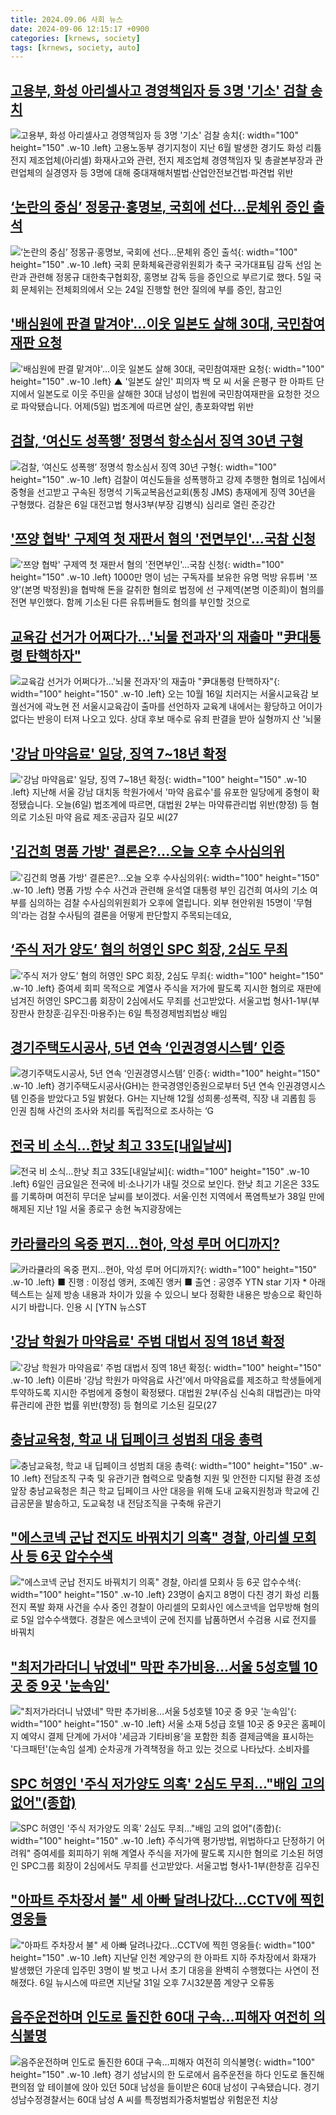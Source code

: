 ```yaml
---
title: 2024.09.06 사회 뉴스
date: 2024-09-06 12:15:17 +0900
categories: [krnews, society]
tags: [krnews, society, auto]
---
```

## [고용부, 화성 아리셀사고 경영책임자 등 3명 '기소' 검찰 송치](https://n.news.naver.com/mnews/article/008/0005086834)

![고용부, 화성 아리셀사고 경영책임자 등 3명 '기소' 검찰 송치](https://mimgnews.pstatic.net/image/origin/008/2024/09/06/5086834.jpg?type=nf220_150){: width="100" height="150" .w-10 .left}
고용노동부 경기지청이 지난 6월 발생한 경기도 화성 리튬전지 제조업체(아리셀) 화재사고와 관련, 전지 제조업체 경영책임자 및 총괄본부장과 관련업체의 실경영자 등 3명에 대해 중대재해처벌법·산업안전보건법·파견법 위반

## [‘논란의 중심’ 정몽규·홍명보, 국회에 선다…문체위 증인 출석](https://n.news.naver.com/mnews/article/014/0005237982)

![‘논란의 중심’ 정몽규·홍명보, 국회에 선다…문체위 증인 출석](https://mimgnews.pstatic.net/image/origin/014/2024/09/06/5237982.jpg?type=nf220_150){: width="100" height="150" .w-10 .left}
국회 문화체육관광위원회가 축구 국가대표팀 감독 선임 논란과 관련해 정몽규 대한축구협회장, 홍명보 감독 등을 증인으로 부르기로 했다. 5일 국회 문체위는 전체회의에서 오는 24일 진행할 현안 질의에 부를 증인, 참고인

## ['배심원에 판결 맡겨야'…이웃 일본도 살해 30대, 국민참여재판 요청](https://n.news.naver.com/mnews/article/055/0001187906)

!['배심원에 판결 맡겨야'…이웃 일본도 살해 30대, 국민참여재판 요청](https://mimgnews.pstatic.net/image/origin/055/2024/09/06/1187906.jpg?type=nf220_150){: width="100" height="150" .w-10 .left}
▲ '일본도 살인' 피의자 백 모 씨 서울 은평구 한 아파트 단지에서 일본도로 이웃 주민을 살해한 30대 남성이 법원에 국민참여재판을 요청한 것으로 파악됐습니다. 어제(5일) 법조계에 따르면 살인, 총포화약법 위반

## [검찰, ‘여신도 성폭행’ 정명석 항소심서 징역 30년 구형](https://n.news.naver.com/mnews/article/081/0003478290)

![검찰, ‘여신도 성폭행’ 정명석 항소심서 징역 30년 구형](https://mimgnews.pstatic.net/image/origin/081/2024/09/06/3478290.jpg?type=nf220_150){: width="100" height="150" .w-10 .left}
검찰이 여신도들을 성폭행하고 강제 추행한 혐의로 1심에서 중형을 선고받고 구속된 정명석 기독교복음선교회(통칭 JMS) 총재에게 징역 30년을 구형했다. 검찰은 6일 대전고법 형사3부(부장 김병식) 심리로 열린 준강간

## ['쯔양 협박' 구제역 첫 재판서 혐의 '전면부인'…국참 신청](https://n.news.naver.com/mnews/article/421/0007775145)

!['쯔양 협박' 구제역 첫 재판서 혐의 '전면부인'…국참 신청](https://mimgnews.pstatic.net/image/origin/421/2024/09/06/7775145.jpg?type=nf220_150){: width="100" height="150" .w-10 .left}
1000만 명이 넘는 구독자를 보유한 유명 먹방 유튜버 '쯔양'(본명 박정원)을 협박해 돈을 갈취한 혐의로 법정에 선 구제역(본명 이준희)이 혐의를 전면 부인했다. 함께 기소된 다른 유튜버들도 혐의를 부인할 것으로

## [교육감 선거가 어쩌다가…'뇌물 전과자'의 재출마 "尹대통령 탄핵하자"](https://n.news.naver.com/mnews/article/119/0002869994)

![교육감 선거가 어쩌다가…'뇌물 전과자'의 재출마 "尹대통령 탄핵하자"](https://mimgnews.pstatic.net/image/origin/119/2024/09/06/2869994.jpg?type=nf220_150){: width="100" height="150" .w-10 .left}
오는 10월 16일 치러지는 서울시교육감 보궐선거에 곽노현 전 서울시교육감이 출마를 선언하자 교육계 내에서는 황당하고 어이가 없다는 반응이 터져 나오고 있다. 상대 후보 매수로 유죄 판결을 받아 실형까지 산 '뇌물

## ['강남 마약음료' 일당, 징역 7~18년 확정](https://n.news.naver.com/mnews/article/057/0001840168)

!['강남 마약음료' 일당, 징역 7~18년 확정](https://mimgnews.pstatic.net/image/origin/057/2024/09/06/1840168.jpg?type=nf220_150){: width="100" height="150" .w-10 .left}
지난해 서울 강남 대치동 학원가에서 '마약 음료수'를 유포한 일당에게 중형이 확정됐습니다. 오늘(6일) 법조계에 따르면, 대법원 2부는 마약류관리법 위반(향정) 등 혐의로 기소된 마약 음료 제조·공급자 길모 씨(27

## ['김건희 명품 가방' 결론은?...오늘 오후 수사심의위](https://n.news.naver.com/mnews/article/052/0002083971)

!['김건희 명품 가방' 결론은?...오늘 오후 수사심의위](https://mimgnews.pstatic.net/image/origin/052/2024/09/06/2083971.jpg?type=nf220_150){: width="100" height="150" .w-10 .left}
명품 가방 수수 사건과 관련해 윤석열 대통령 부인 김건희 여사의 기소 여부를 심의하는 검찰 수사심의위원회가 오후에 열립니다. 외부 현안위원 15명이 '무혐의'라는 검찰 수사팀의 결론을 어떻게 판단할지 주목되는데요,

## [‘주식 저가 양도’ 혐의 허영인 SPC 회장, 2심도 무죄](https://n.news.naver.com/mnews/article/277/0005469111)

![‘주식 저가 양도’ 혐의 허영인 SPC 회장, 2심도 무죄](https://mimgnews.pstatic.net/image/origin/277/2024/09/06/5469111.jpg?type=nf220_150){: width="100" height="150" .w-10 .left}
증여세 회피 목적으로 계열사 주식을 저가에 팔도록 지시한 혐의로 재판에 넘겨진 허영인 SPC그룹 회장이 2심에서도 무죄를 선고받았다. 서울고법 형사1-1부(부장판사 한창훈·김우진·마용주)는 6일 특정경제범죄법상 배임

## [경기주택도시공사, 5년 연속 ‘인권경영시스템’ 인증](https://n.news.naver.com/mnews/article/081/0003477894)

![경기주택도시공사, 5년 연속 ‘인권경영시스템’ 인증](https://mimgnews.pstatic.net/image/origin/081/2024/09/05/3477894.jpg?type=nf220_150){: width="100" height="150" .w-10 .left}
경기주택도시공사(GH)는 한국경영인증원으로부터 5년 연속 인권경영시스템 인증을 받았다고 5일 밝혔다. GH는 지난해 12월 성희롱·성폭력, 직장 내 괴롭힘 등 인권 침해 사건의 조사와 처리를 독립적으로 조사하는 ‘G

## [전국 비 소식…한낮 최고 33도[내일날씨]](https://n.news.naver.com/mnews/article/018/0005829175)

![전국 비 소식…한낮 최고 33도[내일날씨]](https://mimgnews.pstatic.net/image/origin/018/2024/09/05/5829175.jpg?type=nf220_150){: width="100" height="150" .w-10 .left}
6일인 금요일은 전국에 비·소나기가 내릴 것으로 보인다. 한낮 최고 기온은 33도를 기록하며 여전히 무더운 날씨를 보이겠다. 서울·인천 지역에서 폭염특보가 38일 만에 해제된 지난 1일 서울 종로구 송현 녹지광장에는

## [카라큘라의 옥중 편지...현아, 악성 루머 어디까지?](https://n.news.naver.com/mnews/article/052/0002083921)

![카라큘라의 옥중 편지...현아, 악성 루머 어디까지?](https://mimgnews.pstatic.net/image/origin/052/2024/09/06/2083921.jpg?type=nf220_150){: width="100" height="150" .w-10 .left}
■ 진행 : 이정섭 앵커, 조예진 앵커 ■ 출연 : 공영주 YTN star 기자 * 아래 텍스트는 실제 방송 내용과 차이가 있을 수 있으니 보다 정확한 내용은 방송으로 확인하시기 바랍니다. 인용 시 [YTN 뉴스ST

## ['강남 학원가 마약음료' 주범 대법서 징역 18년 확정](https://n.news.naver.com/mnews/article/003/0012771641)

!['강남 학원가 마약음료' 주범 대법서 징역 18년 확정](https://mimgnews.pstatic.net/image/origin/003/2024/09/06/12771641.jpg?type=nf220_150){: width="100" height="150" .w-10 .left}
이른바 '강남 학원가 마약음료 사건'에서 마약음료를 제조하고 학생들에게 투약하도록 지시한 주범에게 중형이 확정됐다. 대법원 2부(주심 신숙희 대법관)는 마약류관리에 관한 법률 위반(향정) 등 혐의로 기소된 길모(27

## [충남교육청, 학교 내 딥페이크 성범죄 대응 총력](https://n.news.naver.com/mnews/article/629/0000319317)

![충남교육청, 학교 내 딥페이크 성범죄 대응 총력](https://mimgnews.pstatic.net/image/origin/629/2024/09/05/319317.jpg?type=nf220_150){: width="100" height="150" .w-10 .left}
전담조직 구축 및 유관기관 협력으로 맞춤형 지원 및 안전한 디지털 환경 조성 앞장 충남교육청은 최근 학교 딥페이크 사안 대응을 위해 도내 교육지원청과 학교에 긴급공문을 발송하고, 도교육청 내 전담조직을 구축해 유관기

## ["에스코넥 군납 전지도 바꿔치기 의혹" 경찰, 아리셀 모회사 등 6곳 압수수색](https://n.news.naver.com/mnews/article/025/0003384502)

!["에스코넥 군납 전지도 바꿔치기 의혹" 경찰, 아리셀 모회사 등 6곳 압수수색](https://mimgnews.pstatic.net/image/origin/025/2024/09/05/3384502.jpg?type=nf220_150){: width="100" height="150" .w-10 .left}
23명이 숨지고 8명이 다친 경기 화성 리튬전지 폭발 화재 사건을 수사 중인 경찰이 아리셀의 모회사인 에스코넥을 업무방해 혐의로 5일 압수수색했다. 경찰은 에스코넥이 군에 전지를 납품하면서 수검용 시료 전지를 바꿔치

## ["최저가라더니 낚였네" 막판 추가비용…서울 5성호텔 10곳 중 9곳 '눈속임'](https://n.news.naver.com/mnews/article/008/0005086692)

!["최저가라더니 낚였네" 막판 추가비용…서울 5성호텔 10곳 중 9곳 '눈속임'](https://mimgnews.pstatic.net/image/origin/008/2024/09/06/5086692.jpg?type=nf220_150){: width="100" height="150" .w-10 .left}
서울 소재 5성급 호텔 10곳 중 9곳은 홈페이지 예약시 결제 단계에 가서야 '세금과 기타비용'을 포함한 최종 결제금액을 표시하는 '다크패턴'(눈속임 설계) 순차공개 가격책정을 하고 있는 것으로 나타났다. 소비자를

## [SPC 허영인 '주식 저가양도 의혹' 2심도 무죄…"배임 고의 없어"(종합)](https://n.news.naver.com/mnews/article/001/0014916432)

![SPC 허영인 '주식 저가양도 의혹' 2심도 무죄…"배임 고의 없어"(종합)](https://mimgnews.pstatic.net/image/origin/001/2024/09/06/14916432.jpg?type=nf220_150){: width="100" height="150" .w-10 .left}
주식가액 평가방법, 위법하다고 단정하기 어려워" 증여세를 회피하기 위해 계열사 주식을 저가에 팔도록 지시한 혐의로 기소된 허영인 SPC그룹 회장이 2심에서도 무죄를 선고받았다. 서울고법 형사1-1부(한창훈 김우진

## ["아파트 주차장서 불" 세 아빠 달려나갔다…CCTV에 찍힌 영웅들](https://n.news.naver.com/mnews/article/008/0005086858)

!["아파트 주차장서 불" 세 아빠 달려나갔다…CCTV에 찍힌 영웅들](https://mimgnews.pstatic.net/image/origin/008/2024/09/06/5086858.jpg?type=nf220_150){: width="100" height="150" .w-10 .left}
지난달 인천 계양구의 한 아파트 지하 주차장에서 화재가 발생했던 가운데 입주민 3명이 발 벗고 나서 초기 대응을 완벽히 수행했다는 사연이 전해졌다. 6일 뉴시스에 따르면 지난달 31일 오후 7시32분쯤 계양구 오류동

## [음주운전하며 인도로 돌진한 60대 구속…피해자 여전히 의식불명](https://n.news.naver.com/mnews/article/055/0001187828)

![음주운전하며 인도로 돌진한 60대 구속…피해자 여전히 의식불명](https://mimgnews.pstatic.net/image/origin/055/2024/09/05/1187828.jpg?type=nf220_150){: width="100" height="150" .w-10 .left}
경기 성남시의 한 도로에서 음주운전을 하다 인도로 돌진해 편의점 앞 테이블에 앉아 있던 50대 남성을 들이받은 60대 남성이 구속됐습니다. 경기 성남수정경찰서는 60대 남성 A 씨를 특정범죄가중처벌법상 위험운전 치상

